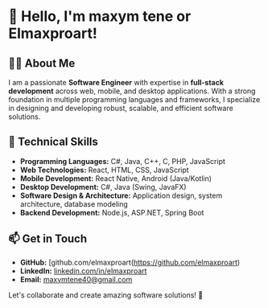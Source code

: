 # 👋 Hello, I'm maxym tene or Elmaxproart!

## 👨‍💻 About Me
I am a passionate **Software Engineer** with expertise in **full-stack development** across web, mobile, and desktop applications. With a strong foundation in multiple programming languages and frameworks, I specialize in designing and developing robust, scalable, and efficient software solutions.

## 🚀 Technical Skills
- **Programming Languages:** C#, Java, C++, C, PHP, JavaScript
- **Web Technologies:** React, HTML, CSS, JavaScript
- **Mobile Development:** React Native, Android (Java/Kotlin)
- **Desktop Development:** C#, Java (Swing, JavaFX)
- **Software Design & Architecture:** Application design, system architecture, database modeling
- **Backend Development:** Node.js, ASP.NET, Spring Boot
## 📫 Get in Touch
- **GitHub:** [github.com/elmaxproart(https://github.com/elmaxproart)
- **LinkedIn:** [linkedin.com/in/elmaxproart](https://linkedin.com/in/elmaxproart)
- **Email:** maxymtene40@gmail.com

Let's collaborate and create amazing software solutions! 🚀

